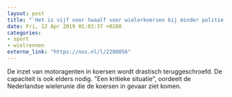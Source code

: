 ```yaml
---
layout: post
title: "'Het is vijf voor twaalf voor wielerkoersen bij minder politie-inzet'"
date: Fri, 12 Apr 2019 01:03:37 +0200
categories: 
- sport 
- wielrennen 
externe_link: "https://nos.nl/l/2280056"
---
```


De inzet van motoragenten in koersen wordt drastisch teruggeschroefd. De capaciteit is ook elders nodig. "Een kritieke situatie", oordeelt de Nederlandse wielerunie die de koersen in gevaar ziet komen.
